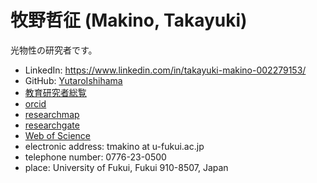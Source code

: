 # 牧野哲征 (Makino, Takayuki)

光物性の研究者です。

- LinkedIn: https://www.linkedin.com/in/takayuki-makino-002279153/
- GitHub: [YutaroIshihama](https://github.com/YutaroIshihama)
- [教育研究者総覧](https://r-info.ad.u-fukui.ac.jp/Profiles/30/0002992/profile.html)
- [orcid](https://orcid.org/0000-0002-5706-8909)
- [researchmap](https://researchmap.jp/read0138615)
- [researchgate](https://www.researchgate.net/profile/Takayuki-Makino)
- [Web of Science](https://www.webofscience.com/wos/author/record/C-3949-2008)
- electronic address: tmakino at u-fukui.ac.jp
- telephone number: 0776-23-0500
- place: University of Fukui, Fukui 910-8507, Japan

